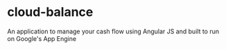 cloud-balance
=============

An application to manage your cash flow using Angular JS and built to run on Google's App Engine
